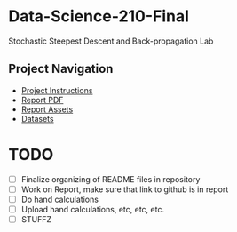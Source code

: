 # Data-Science-210-Final
Stochastic Steepest Descent and Back-propagation Lab

## Project Navigation
- [Project Instructions](FinalProject_Instructions.pdf)
- [Report PDF](report/report.pdf)
- [Report Assets](report/assets/README.md)
- [Datasets](dataset/README.md)

# TODO
- [ ] Finalize organizing of README files in repository
- [ ] Work on Report, make sure that link to github is in report
- [ ] Do hand calculations
- [ ] Upload hand calculations, etc, etc, etc.
- [ ] STUFFZ
